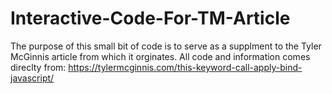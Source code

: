 # Interactive-Code-For-TM-Article

The purpose of this small bit of code is to serve as a supplment to the Tyler McGinnis article from which it orginates. All code and information comes direclty from: https://tylermcginnis.com/this-keyword-call-apply-bind-javascript/

